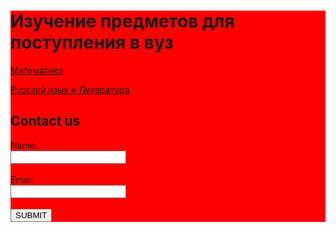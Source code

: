 <html>

<head>
  
<meta charset="utf-8">
  
<title>Русский язык</title>
<style>
 .backg{
  background-color: red;
  } 
</style>

</head>


<body>
  <div class="backg">
<script>
  var one = "Hello";
  alert(one);
 </script>
  
<h1>Изучение предметов для поступления в вуз</h1>

<a href="http://mftna.github.io/math.html">Математика</a>

<p><a href="http://mftna.github.io/russian.html">Русский язык и Литература</a></p>
<h2>Contact us</h2>
<form>
  Name:<br>
  <input type="text"><br><br>
  Email:<br>
  <input type="text"><br><br>
  <button>SUBMIT</button>
  
  
</form>
</div>
</body>

</html>
